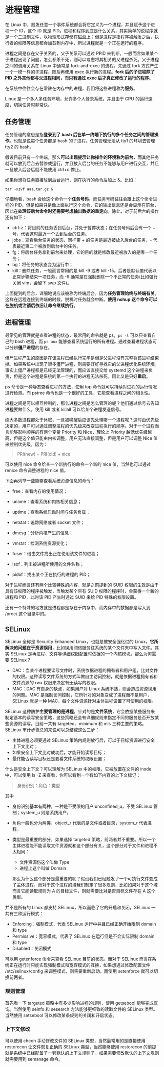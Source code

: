 # 进程管理

在 Linux 中，触发任意一个事件系统都会将它定义为一个进程，并且赋予这个进程一个 ID，这个 ID 就是 PID。进程和程序到底是什么关系，其实简单的说程序就是一个二进制文件，以物理形式存储在磁盘上；但是进程是指程序被触发之后，执行者的权限等信息都会加载到内存中，所以进程就是一个正在运行的程序。

进程之间是存在父子关系的，父子关系可以通过 PPID 来判断，一般而言如果某个子进程出现了问题，怎么都杀不死，则可以考虑将其相关的父进程杀死。父子进程之间的调用关系在 Linux 中通常是 fork-and-exec 的流程，先通过 fork 方式产生一个一模一样的子进程，随后再使用 exec 执行新的进程。**fork 后的子进程除了 PID 之外其他都与父进程相同，而只有通过 exec 后才真正修改了运行的程序**。

在系统中往往会存在常驻在内存中的进程，我们将这些进程称为**服务**。

Linux 是一个多人多任务环境，允许多个人登录系统，并且由于 CPU 的运行速度，切换任务时非常快。

## 任务管理

任务管理的意思是指**登录到了 bash 后在单一终端下执行的多个任务之间的管理操作**。也就是说每个任务都是 bash 的子进程，任务管理无法从 tty1 的环境去管理 tty2 的 bash。

假设目前只有一个终端，那么**可以出现提示让你操作的环境称为前台**，而其他任务就可以放到后台去暂停或运行，并且放入后台的任务不能够与用户进行交互，并且一旦放入后台后就不能使用 ctrl+c 停止。

如果你想将任务直接放到后台运行，则在执行的命令后加上 &。比如：

```
tar -xzvf aaa.tar.gz &
```

仔细地看，bash 会给这个命令一个**任务号码**。而任务号码往往会跟上这个命令进程的 PID。但是如果只是像上面执行这个命令，它的输出信息还是会显示在前台，因此在**处理该后台命令时还需要考虑输出数据的重定向**。除此，对于前后台的操作还有如下：

* ctrl-z：将目前的任务丢到后台，并处于暂停状态；在任务号码后会有一个 + 号，代表这时最近一个丢到后台的任务。
* jobs：查看后台任务的状态，同样带 + 的任务是最近被放入后台的任务，- 代表最近第二个被放到后台中的任务。
* fg：将后台任务拿到前台来处理，它的目的就是修改最近被放入的是哪一个任务；
* bg：将任务的状态变为运行中；
* kill：删除任务，一般而言常用的是 kill -9 或者 kill -15。后者是默认值代表以正常步骤结束一项任务，而 -9 通常是在强制删除一个不正常的任务(比如强行关闭 vim，会留下 swp 文件)。

上面提到的后台，详细地说应该被称为终端后台，因为**任务管理始终与终端有关**。这样在远程连接到终端的时候，脱机时任务就会中断。**使用 nohup 这个命令可以在脱机或注销后依旧让命令继续执行**。

## 进程管理

最常见的管理就是查看进程的状态，最常用的命令就是 ps，`ps -l` 可以只查看自己的 bash 进程，而 `ps aux` 能够查看系统运行的所有进程。通过查看进程状态可以分辨**僵尸进程**的存在。

僵尸进程产生的原因是在该进程已经执行完毕是但是父进程没有完整将该进程结束掉。如果系统中出现了很多僵尸进程，则需要好好寻找它的父进程优化系统环境。事实上僵尸进程都是已经无法管理的，而应该直接交给 systemd 这个进程来负责，但是这个进程是系统的第一个执行的进程无法杀死。因此又是只好**重启**。

ps 命令是一种静态查看进程的方法，使用 top 命令就可以持续对进程的运行情况进行检测。而 pstree 命令也是一个很好的工具，它能查看进程之间的相关性。

进程之间是可以相互控制的，那么进程之间是怎么管理的呢？他们通过信号去告知进程要做什么。使用 kill 或者 killall 可以给某个进程发送信号。

绝大多数进程都处于休眠，一旦被唤醒后应该先处理哪一个进程呢？这时由优先级决定的，用户可以通过调整进程的优先级来改变进程执行的顺序。对于一个进程而言能够影响顺序的有两个变量 Priority 和 Nice，理论上 Priority 越低优先级越高，但是这个值只能由内核调整，用户无法直接调整，但是用户可以调整 Nice 值来控制优先级，因为：

> PRI(new) = PRI(old) + nice

可以使用 nice 命令给某一个新执行的命令一个新的 nice 值，当然也可以通过 renice 命令调整进程的 nice 值。

下面再列举一些能够查看系统资源信息的命令：

* free：查看内存的使用情况；
* uname：查看系统和内核相关信息；
* uptime：查看系统启动时间与任务负载；
* netstat：追踪网络或者 socket 文件；
* dmesg：分析内核产生的信息；
* vmstat：检测系统资源变化；

* fuser：借由文件找出正在使用该文件的进程；
* lsof：列出被进程所使用的文件名称；
* pidof：找出某个正在执行的进程的 PID；

对于进程而言还有两个比较特殊的内容，就是之前提到的 SUID 权限的生效是由于具有该权限的程序被触发，当触发某个带有 SUID 权限的程序时，会获得一个新的进程和 PID，此时该 PID 产生时通过 SUID 来给 PID 特殊的权限设置。

还有一个特殊的地方就是进程都是存在于内存中，而内存中的数据都是写入到 /proc/ 这个目录中的。

## SELinux

SELinux 全称是 Security Enhanced Linux，也就是被安全强化过的 Linux，**它所解决的问题在于资源误用**，比如误用网络服务往系统的某个文件夹中写入文件。其实 SELinux 是再进程、文件等详细权限配置时依据的一个内核模块。那么为何需要 SELinux？

* DAC：当某个进程要读写文件时，系统依据进程的拥有者和用户组，比对文件的权限。这种读写文件系统的方式叫做自主访问控制，就是依据进程拥有者和文件资源的 rwx 权限来决定有无读写的权限。
* MAC：DAC 有自身的缺点，如果用户对 Linux 系统不熟，则会造成资源误用的问题。MAC 是强制访问控制，它所针对的对象变成了进程而不是用户，SELinux 就是一种 MAC，每个文件资源针对主体进程设置了可使用的权限。

SELinux 这种防护**主要管理的是进程**，针对的是**文件系统**，它会依据某些服务来制定基本的读写安全策略，这些策略还会有详细规则来指定不同的服务是否开放某些资源的读写。目前一共有 targeted、minimum 和 mls 三种主要的策略。SELinux 审计步骤总的来说可以总结成这么三步：

* 主体进程必须要通过 SELinux 策略内规则放行后，可以于目标资源进行安全上下文比对；
* 如果安全上下文比对成功后，才能开始读写目标；
* 最终能否读写目标还是要看文件系统的权限设置；

什么是安全上下文？可以理解为 SELinux 中的权限，它被放置在文件的 inode 中，可以使用 ls -Z 来查看，你可以看到一个有如下内容的上下文标记：

> 身份识别：角色：类型

其中

* 身份识别基本有两种，一种是不受限的用户 unconfined_u，不受 SELinux 管制；system_u 则是系统用户。

* 角色一般也分为两类，object_r 代表的是文件或者目录，system_r 代表进程。

* 类型是最重要的部分，如果选择 targeted 策略，前两者并不重要。所以一个主体进程能不能读取文件资源就和这个部分有关，这个部分对于文件和进程不太相同：

  * 文件资源伤这个叫做 Type
  * 进程上这个叫做 Domain

  那么为什么这个部分是最重要的呢？假设我们已经触发了一个可执行文件变成了主体进程，而对于这个进程的域我们制定了很多规则，比如如果对于这个域而言它能读取规则为 A 的目标文件，则就需要比对是否目标文件存在 A 这个类型。

并不是所有的 Linux 都支持 SELinux，所以面临了它的开启和关闭，SELinux 一共有三种运行模式：

* Enforcing：强制模式，代表 SELinux 运行中并且已经正确开始限制 domain 和 type
* Permissive：宽容模式，代表了 SELinux 在运行但是不会实际限制 domain 和 type
* Disabled：关闭模式

可以用 getenforce 命令来查看 SELinux 目前的状态。而对于 SELinux 而言在系统正在运行时只能实现强制模式和宽容模式的互换，如果想通过修改配置文件 /etc/selinux/config 来调整模式，则需要重新启动。而使用 setenforce  就可以切换前两者。

### 规则管理

首先看一下 targeted 策略中有多少影响进程的规则，使用 getsebool 能够完成查询。当然使用 seinfo 和 sesearch 方法能够更细致的读取文件的 SELinux 类型。当然使用 setsebool 可以修改某条规则的关闭和开启状态。

### 上下文修改

可以使用 chcon 手动修改文件的 SELinux 类型，当然最常用的是直接使用 restorecon 让文件恢复正确的 SELinux 类型，当然能够使用 restorecon 的前提就是系统中已经配备了一套默认的上下文规则了，如果需要修改默认的上下文规则就需要用到  semanage 命令。

